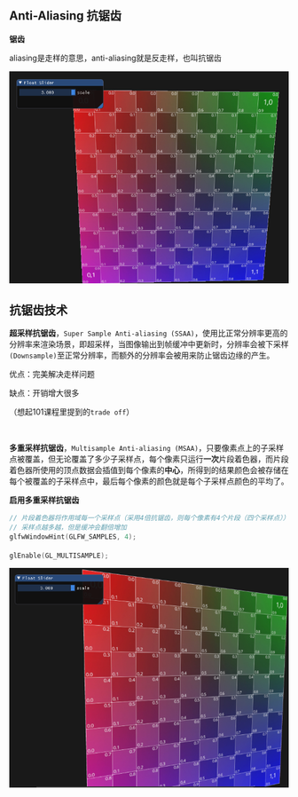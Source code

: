 ## Anti-Aliasing 抗锯齿

**锯齿**

aliasing是走样的意思，anti-aliasing就是反走样，也叫抗锯齿

![](img/1.png)

## 抗锯齿技术

**超采样抗锯齿**，`Super Sample Anti-aliasing (SSAA)`，使用比正常分辨率更高的分辨率来渲染场景，即超采样，当图像输出到帧缓冲中更新时，分辨率会被下采样`(Downsample)`至正常分辨率，而额外的分辨率会被用来防止锯齿边缘的产生。

优点：完美解决走样问题

缺点：开销增大很多

（想起101课程里提到的`trade off`）

<br>

**多重采样抗锯齿**，`Multisample Anti-aliasing (MSAA)`，只要像素点上的子采样点被覆盖，但无论覆盖了多少子采样点，每个像素只运行**一次**片段着色器，而片段着色器所使用的顶点数据会插值到每个像素的**中心**，所得到的结果颜色会被存储在每个被覆盖的子采样点中，最后每个像素的颜色就是每个子采样点颜色的平均了。

**启用多重采样抗锯齿**

```c++
// 片段着色器将作用域每一个采样点（采用4倍抗锯齿，则每个像素有4个片段（四个采样点））
// 采样点越多越，但是缓冲会翻倍增加
glfwWindowHint(GLFW_SAMPLES, 4);

glEnable(GL_MULTISAMPLE);
```

![](img/2.png)